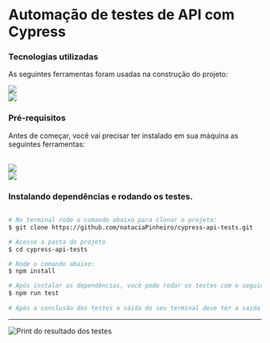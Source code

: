 <h1>Automação de testes de API com Cypress</h1>

  
  

### Tecnologias utilizadas

  

As seguintes ferramentas foram usadas na construção do projeto:
<br>

<a  href="https://docs.cypress.io/guides/getting-started/installing-cypress">

<img  src="https://img.shields.io/static/v1?label=cypress&message=V11.x.x&color=green&style=for-the-badge&logo=cypress&logoColor=green"/>

</a>
<br>

<a  href="https://www.npmjs.com/package/ajv">

<img  src="https://img.shields.io/static/v1?label=ajv&message=V8.x.x&color=blue&style=for-the-badge&logo=ajv"/>

</a>

  

### Pré-requisitos

  

Antes de começar, você vai precisar ter instalado em sua máquina as seguintes ferramentas:

  

<br>

<a  href="https://git-scm.com/downloads">

<img  src="https://img.shields.io/static/v1?label=Git&message=V2.x.x&color=critical&style=for-the-badge&logo=git"/>

</a>

<br>
<a  href="https://code.visualstudio.com/">

<img  src="https://img.shields.io/static/v1?label=vs%20code&message=V4.0.0&color=blue&style=for-the-badge&logo=visual%20studio%20code&logoColor=blue"/>

</a>

<br>

  

### Instalando dependências e rodando os testes.

  

```bash

# No terminal rode o comando abaixo para clonar o projeto:
$ git clone https://github.com/nataciaPinheiro/cypress-api-tests.git

# Acesse a pasta do projeto 
$ cd cypress-api-tests

# Rode o comando abaixo:
$ npm install 

# Após instalar as dependências, você pode rodar os testes com o seguinte comando:
$ npm run test
 
# Após a conclusão dos testes a sáida do seu terminal deve ter a saida semelhante com a imagem abaixo:
```

***

  

![Print do resultado dos testes](readme-assets/test-results.png)
